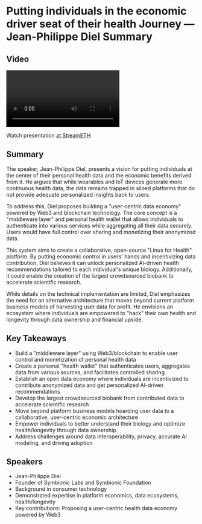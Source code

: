 # Putting individuals in the economic driver seat of their health Journey — Jean-Philippe Diel Summary

## Video
<video id="video" controls></video>
<script src="https://vod-cdn.lp-playback.studio/raw/jxf4iblf6wlsyor6526t4tcmtmqa/catalyst-vod-com/hls/ff3ck0cz7ve9fg9q/index.m3u8"></script>
<script>
  var video = document.getElementById('video');
  var videoSrc = 'https://vod-cdn.lp-playback.studio/raw/jxf4iblf6wlsyor6526t4tcmtmqa/catalyst-vod-com/hls/ff3ck0cz7ve9fg9q/index.m3u8';
  if (Hls.isSupported()) {
    var hls = new Hls();
    hls.loadSource(videoSrc);
    hls.attachMedia(video);
  }
  else if (video.canPlayType('application/vnd.apple.mpegurl')) {
    video.src = videoSrc;
  }
</script>

Watch presentation [at StreamETH](https://streameth.org/edge_city/watch?session=671608218f864ede039733ae)

## Summary
The speaker, Jean-Philippe Diel, presents a vision for putting individuals at the center of their personal health data and the economic benefits derived from it. He argues that while wearables and IoT devices generate more continuous health data, the data remains trapped in siloed platforms that do not provide adequate personalized insights back to users.

To address this, Diel proposes building a "user-centric data economy" powered by Web3 and blockchain technology. The core concept is a "middleware layer" and personal health wallet that allows individuals to authenticate into various services while aggregating all their data securely. Users would have full control over sharing and monetizing their anonymized data.

This system aims to create a collaborative, open-source "Linux for Health" platform. By putting economic control in users' hands and incentivizing data contribution, Diel believes it can unlock personalized AI-driven health recommendations tailored to each individual's unique biology. Additionally, it could enable the creation of the largest crowdsourced biobank to accelerate scientific research.

While details on the technical implementation are limited, Diel emphasizes the need for an alternative architecture that moves beyond current platform business models of harvesting user data for profit. He envisions an ecosystem where individuals are empowered to "hack" their own health and longevity through data ownership and financial upside.

## Key Takeaways
- Build a "middleware layer" using Web3/blockchain to enable user control and monetization of personal health data
- Create a personal "health wallet" that authenticates users, aggregates data from various sources, and facilitates controlled sharing
- Establish an open data economy where individuals are incentivized to contribute anonymized data and get personalized AI-driven recommendations
- Develop the largest crowdsourced biobank from contributed data to accelerate scientific research
- Move beyond platform business models hoarding user data to a collaborative, user-centric economic architecture
- Empower individuals to better understand their biology and optimize health/longevity through data ownership
- Address challenges around data interoperability, privacy, accurate AI modeling, and driving adoption

## Speakers
- Jean-Philippe Diel
- Founder of Symbionic Labs and Symbionic Foundation
- Background in consumer technology
- Demonstrated expertise in platform economics, data ecosystems, health/longevity
- Key contributions: Proposing a user-centric health data economy powered by Web3

